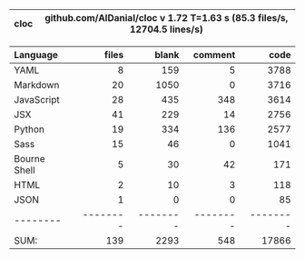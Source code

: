 cloc|github.com/AlDanial/cloc v 1.72  T=1.63 s (85.3 files/s, 12704.5 lines/s)
--- | ---

Language|files|blank|comment|code
:-------|-------:|-------:|-------:|-------:
YAML|8|159|5|3788
Markdown|20|1050|0|3716
JavaScript|28|435|348|3614
JSX|41|229|14|2756
Python|19|334|136|2577
Sass|15|46|0|1041
Bourne Shell|5|30|42|171
HTML|2|10|3|118
JSON|1|0|0|85
--------|--------|--------|--------|--------
SUM:|139|2293|548|17866
